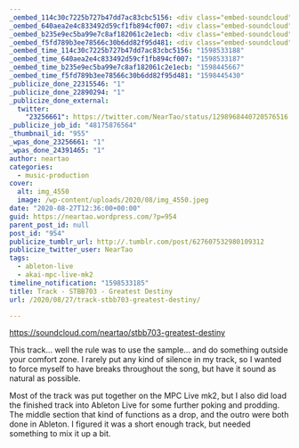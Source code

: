 ```yaml
---
_oembed_114c30c7225b727b47dd7ac83cbc5156: <div class="embed-soundcloud"><iframe title="STBB703 - Greatest Destiny by NearTao" width="580" height="400" scrolling="no" frameborder="no" src="https://w.soundcloud.com/player/?visual=true&url=https%3A%2F%2Fapi.soundcloud.com%2Ftracks%2F882323482&show_artwork=true&maxwidth=580&maxheight=870&dnt=1"></iframe></div>
_oembed_640aea2e4c833492d59cf1fb894cf007: <div class="embed-soundcloud"><iframe title="STBB703 - Greatest Destiny by NearTao" width="420" height="400" scrolling="no" frameborder="no" src="https://w.soundcloud.com/player/?visual=true&url=https%3A%2F%2Fapi.soundcloud.com%2Ftracks%2F882323482&show_artwork=true&maxwidth=420&maxheight=630&dnt=1"></iframe></div>
_oembed_b235e9ec5ba99e7c8af182061c2e1ecb: <div class="embed-soundcloud"><iframe title="STBB703 - Greatest Destiny by NearTao" width="500" height="400" scrolling="no" frameborder="no" src="https://w.soundcloud.com/player/?visual=true&url=https%3A%2F%2Fapi.soundcloud.com%2Ftracks%2F882323482&show_artwork=true&maxwidth=500&maxheight=750&dnt=1"></iframe></div>
_oembed_f5fd789b3ee78566c30b6dd82f95d481: <div class="embed-soundcloud"><iframe title="STBB703 - Greatest Destiny by NearTao" width="750" height="400" scrolling="no" frameborder="no" src="https://w.soundcloud.com/player/?visual=true&url=https%3A%2F%2Fapi.soundcloud.com%2Ftracks%2F882323482&show_artwork=true&maxwidth=750&maxheight=1000&dnt=1"></iframe></div>
_oembed_time_114c30c7225b727b47dd7ac83cbc5156: "1598533188"
_oembed_time_640aea2e4c833492d59cf1fb894cf007: "1598533187"
_oembed_time_b235e9ec5ba99e7c8af182061c2e1ecb: "1598445667"
_oembed_time_f5fd789b3ee78566c30b6dd82f95d481: "1598445430"
_publicize_done_22315546: "1"
_publicize_done_22890294: "1"
_publicize_done_external:
  twitter:
    "23256661": https://twitter.com/NearTao/status/1298968440720576516
_publicize_job_id: "48175876564"
_thumbnail_id: "955"
_wpas_done_23256661: "1"
_wpas_done_24391465: "1"
author: neartao
categories:
  - music-production
cover:
  alt: img_4550
  image: /wp-content/uploads/2020/08/img_4550.jpeg
date: "2020-08-27T12:36:00+00:00"
guid: https://neartao.wordpress.com/?p=954
parent_post_id: null
post_id: "954"
publicize_tumblr_url: http://.tumblr.com/post/627607532980109312
publicize_twitter_user: NearTao
tags:
  - ableton-live
  - akai-mpc-live-mk2
timeline_notification: "1598533185"
title: Track - STBB703 - Greatest Destiny
url: /2020/08/27/track-stbb703-greatest-destiny/

---
```

https://soundcloud.com/neartao/stbb703-greatest-destiny

This track... well the rule was to use the sample... and do something outside your comfort zone. I rarely put any kind of silence in my track, so I wanted to force myself to have breaks throughout the song, but have it sound as natural as possible.

Most of the track was put together on the MPC Live mk2, but I also did load the finished track into Ableton Live for some further poking and prodding. The middle section that kind of functions as a drop, and the outro were both done in Ableton. I figured it was a short enough track, but needed something to mix it up a bit.
